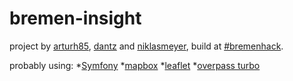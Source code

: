 # bremen-insight
project by <a href="http://github.com/arturh85">arturh85</a>, <a href="http://github.com/dantz">dantz</a> and <a href="http://github.com/niklasmeyer">niklasmeyer</a>, build at <a href="http://2015.bremenhack.de">#bremenhack</a>.

probably using:
*<a href="http://http://symfony.com/">Symfony</a>
*<a href="http://https://www.mapbox.com/">mapbox</a>
*<a href="http://leafletjs.com/">leaflet</a>
*<a href="http://overpass-turbo.eu">overpass turbo</a>

